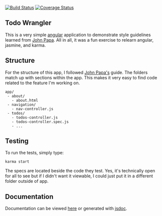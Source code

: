 [![Build Status](https://travis-ci.org/jbydeley/todowrangler.svg?branch=master)](https://travis-ci.org/jbydeley/todowrangler)
[![Coverage Status](https://coveralls.io/repos/jbydeley/todowrangler/badge.svg?branch=travis&service=github)](https://coveralls.io/github/jbydeley/todowrangler?branch=master)

## Todo Wrangler

This is a very simple [angular](https://angularjs.org/) application to demonstrate style guidelines
learned from [John Papa](http://www.johnpapa.net/). All in all, it was a fun exercise to relearn
angular, jasmine, and karma.

## Structure

For the structure of this app, I followed
[John Papa's](http://www.johnpapa.net/angular-app-structuring-guidelines/)
guide. The folders match up with sections within the app. This makes it very
easy to find code related to the feature I'm working on.

```
app/
 - about/
   - about.html
 - navigation/
   - nav-controller.js
 - todos/
   - todos-controller.js
   - todos-controller.spec.js
   - ...
```

## Testing

To run the tests, simply type:

```
karma start
```

The specs are located beside the code they test. Yes, it's technically open for
all to see but if I didn't want it viewable, I could just put it in a different
folder outside of app.

## Documentation

Documentation can be viewed [here](https://jbydeley.github.io/todowrangler/docs/) or
generated with [jsdoc](http://usejsdoc.org/index.html).
